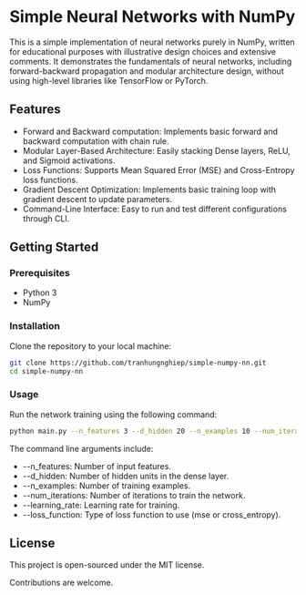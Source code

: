# Simple Neural Networks with NumPy
This is a simple implementation of neural networks purely in NumPy, written for educational purposes with illustrative design choices and extensive comments. It demonstrates the fundamentals of neural networks, including forward-backward propagation and modular architecture design, without using high-level libraries like TensorFlow or PyTorch.

## Features
- Forward and Backward computation: Implements basic forward and backward computation with chain rule.
- Modular Layer-Based Architecture: Easily stacking Dense layers, ReLU, and Sigmoid activations.
- Loss Functions: Supports Mean Squared Error (MSE) and Cross-Entropy loss functions.
- Gradient Descent Optimization: Implements basic training loop with gradient descent to update parameters.
- Command-Line Interface: Easy to run and test different configurations through CLI.

## Getting Started
### Prerequisites
- Python 3
- NumPy

### Installation
Clone the repository to your local machine:
```bash
git clone https://github.com/tranhungnghiep/simple-numpy-nn.git
cd simple-numpy-nn
```

### Usage
Run the network training using the following command:
```bash
python main.py --n_features 3 --d_hidden 20 --n_examples 10 --num_iterations 100000 --learning_rate 0.01 --loss_function cross_entropy
```

The command line arguments include:
- --n_features: Number of input features.
- --d_hidden: Number of hidden units in the dense layer.
- --n_examples: Number of training examples.
- --num_iterations: Number of iterations to train the network.
- --learning_rate: Learning rate for training.
- --loss_function: Type of loss function to use (mse or cross_entropy).

## License
This project is open-sourced under the MIT license.

Contributions are welcome.
